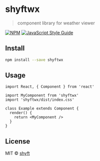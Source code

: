 # shyftwx

> component library for weather viewer

[![NPM](https://img.shields.io/npm/v/shyftwx.svg)](https://www.npmjs.com/package/shyftwx) [![JavaScript Style Guide](https://img.shields.io/badge/code_style-standard-brightgreen.svg)](https://standardjs.com)

## Install

```bash
npm install --save shyftwx
```

## Usage

```tsx
import React, { Component } from 'react'

import MyComponent from 'shyftwx'
import 'shyftwx/dist/index.css'

class Example extends Component {
  render() {
    return <MyComponent />
  }
}
```

## License

MIT © [shyft](https://github.com/shyft)
